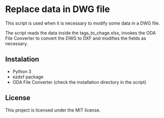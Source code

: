 # Replace data in DWG file

This script is used when it is necessary to modify some data in a DWG file.

The script reads the data inside the tags_to_chage.xlsx, invokes the ODA File Converter to convert the DWG to DXF and modifies the fields as necessary.

## Instalation

* Python 3
* ezdxf package
* ODA File Converter (check the installation directory in the script)

## License

This project is licensed under the MIT license.
